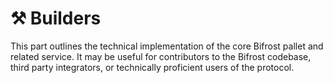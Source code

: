 # ⚒ Builders

This part outlines the technical implementation of the core Bifrost pallet and related service. It may be useful for contributors to the Bifrost codebase, third party integrators, or technically proficient users of the protocol.
